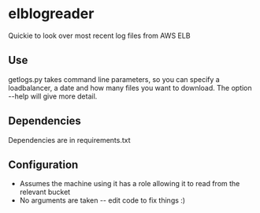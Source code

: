 # elblogreader
Quickie to look over most recent log files from AWS ELB

## Use
getlogs.py takes command line parameters, so you can specify 
a loadbalancer, a date and how many files you want to download.
The option --help will give more detail.


## Dependencies
Dependencies are in requirements.txt

## Configuration
* Assumes the machine using it has a role allowing it to read from the relevant bucket
* No arguments are taken -- edit code to fix things :)


